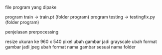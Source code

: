 file program yang dipake

program train -> train.pt (folder program)
program testing -> testingfix.py (folder program)

penjelasan prerpocessing

resize ukuran ke 960 x 540 pixel
ubah gambar jadi grayscale
ubah format gambar jadi jpeg
ubah format nama gambar sesuai nama folder


